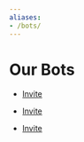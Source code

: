 ```yaml
---
aliases:
- /bots/
---
```


# Our Bots

<Person
  avatar="/logo_happy.svg"
  imageClass="large"
  name="Taco"
  subtitle="The primary Discord bot for Taco Bot.">

- [Invite](/bot)

</Person>

<Person
  avatar="/tali.svg"
  imageClass="large"
  name="Tali"
  subtitle="The secondary instance of Taco Bot. (formerly Trello#5300)">

- [Invite](/talibot)

</Person>

<Person
  avatar="/logo_nightly_happy.svg"
  imageClass="large"
  name="Taco Nightly"
  subtitle="The bleeding edge version of Taco Bot. New features arrive here first, but data may be changed without notice.">

- [Invite](/nightlybot)

</Person>
